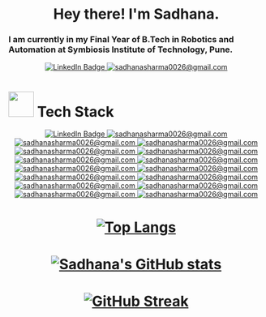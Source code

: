 # <div id="header" align="center">  <b>Hey there!  I'm Sadhana.</b>
  </div> 
  
### I am currently in my Final Year of B.Tech in Robotics and Automation at Symbiosis Institute of Technology, Pune. 


<div id="badges" align="center">
  <a href="https://www.linkedin.com/in/sadhana-sharma-/">
    <img src="https://img.shields.io/badge/LinkedIn-blue?style=for-the-badge&logo=linkedin&logoColor=white" alt="LinkedIn Badge"/>
  </a>
  <a href="https://sadhanasharma26.blogspot.com" align="center">
    <img src="https://img.shields.io/badge/Blogger-FF5722?style=for-the-badge&logo=blogger&logoColor=white" alt="sadhanasharma0026@gmail.com"/>
  </a>
</div>

# <div id="header" align="left"> <img src="https://media.giphy.com/media/xiwrNAlNdJKVUJlAdM/giphy.gif" width="50"/> Tech Stack
  </div> 

<div id="badges" align="center">
  <a href="https://www.linkedin.com/in/sadhana-sharma-/">
    <img src="https://img.shields.io/badge/Python-FFD43B?style=for-the-badge&logo=python&logoColor=blue" alt="LinkedIn Badge"/>
  </a>
  <a href="https://sadhanasharma26.blogspot.com" align="center">
    <img src="https://img.shields.io/badge/Numpy-777BB4?style=for-the-badge&logo=numpy&logoColor=white" alt="sadhanasharma0026@gmail.com"/>
  </a>
   <a href="https://sadhanasharma26.blogspot.com" align="center">
    <img src="https://img.shields.io/badge/Pandas-2C2D72?style=for-the-badge&logo=pandas&logoColor=white" alt="sadhanasharma0026@gmail.com"/>
     </a>
   <a href="https://sadhanasharma26.blogspot.com" align="center">
    <img src="https://img.shields.io/badge/Plotly-239120?style=for-the-badge&logo=plotly&logoColor=white" alt="sadhanasharma0026@gmail.com"/>
      </a>
   <a href="https://sadhanasharma26.blogspot.com" align="center">
    <img src="https://img.shields.io/badge/TensorFlow-FF6F00?style=for-the-badge&logo=TensorFlow&logoColor=white" alt="sadhanasharma0026@gmail.com"/>
       </a>
   <a href="https://sadhanasharma26.blogspot.com" align="center">
    <img src="https://img.shields.io/badge/Keras-D00000?style=for-the-badge&logo=Keras&logoColor=white" alt="sadhanasharma0026@gmail.com"/>
      </a>
   <a href="https://sadhanasharma26.blogspot.com" align="center">
    <img src="https://img.shields.io/badge/Colab-F9AB00?style=for-the-badge&logo=googlecolab&color=525252" alt="sadhanasharma0026@gmail.com"/>
      </a>
   <a href="https://sadhanasharma26.blogspot.com" align="center">
    <img src="https://img.shields.io/badge/OpenCV-27338e?style=for-the-badge&logo=OpenCV&logoColor=white" alt="sadhanasharma0026@gmail.com"/>
      </a>
   <a href="https://sadhanasharma26.blogspot.com" align="center">
    <img src="https://img.shields.io/badge/Linux-FCC624?style=for-the-badge&logo=linux&logoColor=black" alt="sadhanasharma0026@gmail.com"/>
      </a>
   <a href="https://sadhanasharma26.blogspot.com" align="center">
    <img src="https://img.shields.io/badge/Arduino-00979D?style=for-the-badge&logo=Arduino&logoColor=white" alt="sadhanasharma0026@gmail.com"/>
      </a>
   <a href="https://sadhanasharma26.blogspot.com" align="center">
    <img src="https://img.shields.io/badge/-LeetCode-FFA116?style=for-the-badge&logo=LeetCode&logoColor=black" alt="sadhanasharma0026@gmail.com"/>
      </a>
   <a href="https://sadhanasharma26.blogspot.com" align="center">
    <img src="https://img.shields.io/badge/Kaggle-20BEFF?style=for-the-badge&logo=Kaggle&logoColor=white" alt="sadhanasharma0026@gmail.com"/>
      </a>
   <a href="https://sadhanasharma26.blogspot.com" align="center">
    <img src="https://img.shields.io/badge/Canva-%2300C4CC.svg?&style=for-the-badge&logo=Canva&logoColor=white" alt="sadhanasharma0026@gmail.com"/>
       </a>
   <a href="https://sadhanasharma26.blogspot.com" align="center">
    <img src="https://img.shields.io/badge/Behance-0054F7?style=for-the-badge&logo=behance&logoColor=white" alt="sadhanasharma0026@gmail.com"/>
     </a>
   <a href="https://sadhanasharma26.blogspot.com" align="center">
    <img src="https://img.shields.io/badge/PyTorch-EE4C2C?style=for-the-badge&logo=pytorch&logoColor=white" alt="sadhanasharma0026@gmail.com"/>
      </a>
   <a href="https://sadhanasharma26.blogspot.com" align="center">
    <img src="https://img.shields.io/badge/java-%23ED8B00.svg?style=for-the-badge&logo=openjdk&logoColor=white" alt="sadhanasharma0026@gmail.com"/>
</div>
  
# <div id="header" align="center"> ![Top Langs](https://github-readme-stats.vercel.app/api/top-langs/?username=sadhanasharma26&layout=compact&theme=dark)
  </div> 

  
# <div id="header" align="center">   ![Sadhana's GitHub stats](https://github-readme-stats.vercel.app/api?username=sadhanasharma26&show_icons=true&theme=dark)
  </div> 
  


# <div id="header" align="center"> [![GitHub Streak](http://github-readme-streak-stats.herokuapp.com?user=sadhanasharma26&theme=dark)](https://git.io/streak-stats) 
  </div> 



